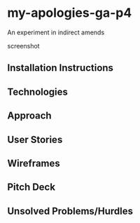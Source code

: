 # my-apologies-ga-p4
An experiment in indirect amends

screenshot

## Installation Instructions

## Technologies

## Approach

## User Stories

## Wireframes

## Pitch Deck

## Unsolved Problems/Hurdles